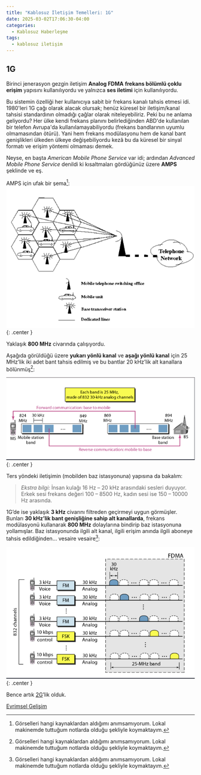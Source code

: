 ```yaml
---
title: "Kablosuz İletişim Temelleri: 1G"
date: 2025-03-02T17:06:30-04:00
categories:
  - Kablosuz Haberleşme
tags:
  - kablosuz iletişim
---
```


## 1G

Birinci jenerasyon gezgin iletişim **Analog FDMA** **<span class="hover-term" data-tooltip="frequency division multiple access">frekans bölümlü çoklu erişim</span>** yapısını kullanılıyordu ve yalnızca **ses iletimi** için kullanılıyordu. 

Bu sistemin özelliği her kullanıcıya sabit bir frekans kanalı tahsis etmesi idi. 1980'leri 1G çağı olarak alacak olursak; henüz küresel bir iletişim/kanal tahsisi standardının olmadığı çağlar olarak niteleyebiliriz. Peki bu ne anlama geliyordu? Her ülke kendi frekans planını belirlediğinden ABD'de kullanılan bir telefon Avrupa'da kullanılamayabiliyordu (frekans bandlarının uyumlu olmamasından ötürü). Yani hem frekans modülasyonu hem de kanal bant genişlikleri ülkeden ülkeye değişebiliyordu kezâ bu da küresel bir sinyal formatı ve erişim yöntemi olmaması demek.

Neyse, en başta *American Mobile Phone Service* var idi; ardından *Advanced Mobile Phone Service* denildi ki kısaltmaları gördüğünüz üzere **AMPS** şeklinde ve eş.  

AMPS için ufak bir şema[^not]:  
![amps](/images/wireless-communication/amps.png){: .center }

Yaklaşık **800 MHz** civarında çalışıyordu.  

Aşağıda görüldüğü üzere **<span class="hover-term" data-tooltip="uplink">yukarı yönlü kanal</span>** ve **<span class="hover-term" data-tooltip="downlink">aşağı yönlü kanal</span>** için 25 MHz’lik iki adet bant tahsis edilmiş ve bu bantlar 20 kHz’lik alt kanallara bölünmüş[^not]:  

![amps-cell-bands](/images/wireless-communication/amps-cell-bands.png){: .center }

Ters yöndeki iletişimin (mobilden baz istasyonuna) yapısına da bakalım:  

> *Ekstra bilgi:* İnsan kulağı 16 Hz – 20 kHz arasındaki sesleri duyuyor. Erkek sesi frekans değeri 100 – 8500 Hz, kadın sesi ise 150 – 10000 Hz arasında.  

1G’de ise yaklaşık **3 kHz** civarını filtreden geçirmeyi uygun görmüşler. Bunları **30 kHz’lik bant genişliğine sahip alt kanallarda**, frekans modülasyonü kullanarak **800 MHz** dolaylarına bindirip baz istasyonuna yollamışlar. Baz istasyonunda ilgili alt kanal, ilgili erişim anında ilgili aboneye tahsis edildiğinden… vesaire vesaire[^not]:  

![amps-fdma](/images/wireless-communication/amps-fdma.png){: .center }

Bence artık [2G](/posts/wireless-communication-2g)’lik olduk.  

[Evrimsel Gelişim](/posts/wireless-communication-evolution)

[^not]: Görselleri hangi kaynaklardan aldığımı anımsamıyorum. Lokal makinemde tuttuğum notlarda olduğu şekliyle koymaktayım.